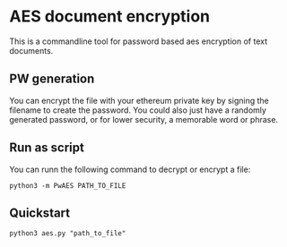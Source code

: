 # AES document encryption

This is a commandline tool for password based aes encryption of text documents. 

## PW generation
You can encrypt the file with your ethereum private key by signing the filename to create the password. You could also just have a randomly generated password, or for lower security, a memorable word or phrase. 


## Run as script 

You can runn the following command to decrypt or encrypt a file: 

```
python3 -m PwAES PATH_TO_FILE
```

## Quickstart 

```shell
python3 aes.py "path_to_file"
```